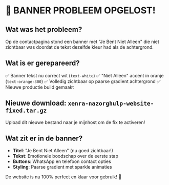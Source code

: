 # 🎉 BANNER PROBLEEM OPGELOST!

## Wat was het probleem?
Op de contactpagina stond een banner met "Je Bent Niet Alleen" die niet zichtbaar was doordat de tekst dezelfde kleur had als de achtergrond.

## Wat is er gerepareerd?
✅ Banner tekst nu correct wit (`text-white`)
✅ "Niet Alleen" accent in oranje (`text-orange-300`) 
✅ Volledig zichtbaar op paarse gradient achtergrond
✅ Nieuwe productie build gemaakt

## Nieuwe download: `xenra-nazorghulp-website-fixed.tar.gz`

Upload dit nieuwe bestand naar je mijnhost om de fix te activeren!

## Wat zit er in de banner?
- **Titel**: "Je Bent Niet Alleen" (nu goed zichtbaar!)
- **Tekst**: Emotionele boodschap over de eerste stap
- **Buttons**: WhatsApp en telefoon contact opties
- **Styling**: Paarse gradient met sparkle animaties

De website is nu 100% perfect en klaar voor gebruik! 🚀